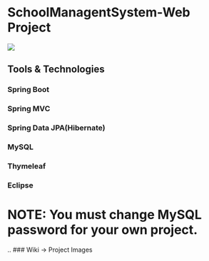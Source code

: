 # SchoolManagentSystem-Web Project

![](https://komarev.com/ghpvc/?username=beyzayuksell)

## Tools & Technologies 

### Spring Boot

### Spring MVC

### Spring Data JPA(Hibernate)

### MySQL

### Thymeleaf

### Eclipse

# NOTE: You must change MySQL password for your own project.

.. ### Wiki -> Project Images 
